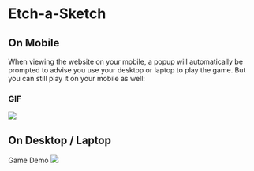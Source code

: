 # Etch-a-Sketch

## On Mobile
When viewing the website on your mobile, a popup will automatically be prompted to advise you use your desktop or laptop to play the game. But you can still play it on your mobile as well: 

### GIF
![](http://g.recordit.co/TQjVqFlC5c.gif)

## On Desktop / Laptop

Game Demo
![](http://g.recordit.co/bQols9zo5f.gif)
